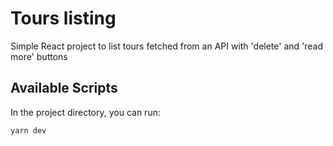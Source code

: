 # Tours listing

Simple React project to list tours fetched from an API with 'delete' and 'read more' buttons

## Available Scripts

In the project directory, you can run:

```bash
yarn dev
```